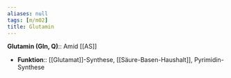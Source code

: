 ```yaml
---
aliases: null
tags: [m/m02]
title: Glutamin
---
```

**Glutamin (Gln, Q)**:: Amid [[AS]]
- **Funktion**:: [[Glutamat]]-Synthese, [[Säure-Basen-Haushalt]], Pyrimidin-Synthese
